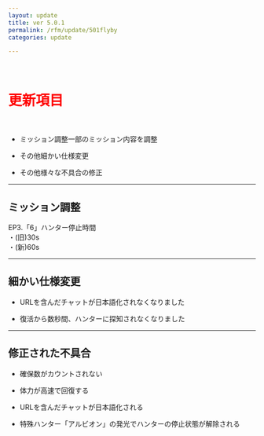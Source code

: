 ```yaml
---
layout: update
title: ver 5.0.1
permalink: /rfm/update/501flyby 
categories: update

---
```



<br>
<h1 id="1"><font color="red">更新項目</font></h1><br>

+ <span class="red-badge">ミッション調整</span>一部のミッション内容を調整  

+ <span class="blue-badge">その他</span>細かい仕様変更   

+ <span class="green-badge">その他</span>様々な不具合の修正 


----------------------------------------------------
## ミッション調整  


EP3.「6」ハンター停止時間  
・(旧)30s    
・(新)60s  

----------------------------------------------------
## 細かい仕様変更     

+ URLを含んだチャットが日本語化されなくなりました  

+ 復活から数秒間、ハンターに探知されなくなりました  


----------------------------------------------------
## 修正された不具合      


+ 確保数がカウントされない      

+ 体力が高速で回復する  

+ URLを含んだチャットが日本語化される  

+ 特殊ハンター「アルビオン」の発光でハンターの停止状態が解除される  





